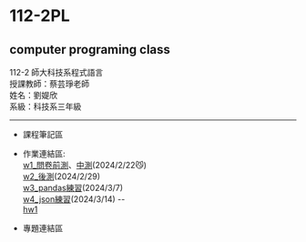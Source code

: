 # 112-2PL  
computer programing class  
---
112-2 師大科技系程式語言  
授課教師：蔡芸琤老師  
姓名：劉媞欣  
系級：科技系三年級  
___
+  課程筆記區  
  
+  作業連結區:  
  [w1_問卷前測](test/test1.ipynb)、[中測](test/test2.ipynb)(2024/2/22😼)  
  [w2_後測](w2/w2.ipynb)(2024/2/29)  
	[w3_pandas練習](w3/w3_practice.ipynb)(2024/3/7)  
	[w4_json練習](w4/json_prac.ipynb)(2024/3/14)
  --  
  [hw1](hw1/hw1.ipynb)  
  
+  專題連結區  
